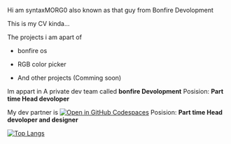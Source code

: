 Hi am syntaxMORG0 also known as that guy from Bonfire Devolopment


This is my CV kinda...


The projects i am apart of

- bonfire os
- RGB color picker
  
- And other projects (Comming soon)


Im appart in A private dev team called **bonfire Devolopment**
Posision: **Part time Head devoloper**


My dev partner is [![Open in GitHub Codespaces](https://img.shields.io/static/v1?style=for-the-badge&label=WorldWideSyntax&message=Profile&color=lightgrey&logo=github)](https://github.com/WorldWideSyntax)
Posision: **Part time Head devoloper and designer**

[![Top Langs](https://github-readme-stats.vercel.app/api/top-langs/?username=syntaxMORG0&layout=pie)](https://github.com/anuraghazra/github-readme-stats)
